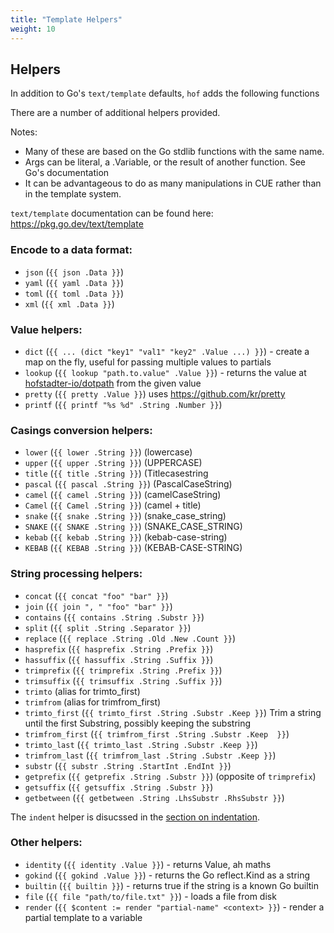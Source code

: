 ```yaml
---
title: "Template Helpers"
weight: 10
---
```



## Helpers

In addition to Go's `text/template` defaults,
`hof` adds the following functions

There are a number of additional helpers provided.

Notes:

- Many of these are based on the Go stdlib functions with the same name.
- Args can be literal, a .Variable, or the result of another function. See Go's documentation
- It can be advantageous to do as many manipulations in CUE rather than in the template system.


`text/template` documentation can be found here:
https://pkg.go.dev/text/template



### Encode to a data format:

- `json` (`{{ json .Data }}`)
- `yaml` (`{{ yaml .Data }}`)
- `toml` (`{{ toml .Data }}`)
- `xml` (`{{ xml .Data }}`)

### Value helpers:

- `dict` (`{{ ... (dict "key1" "val1" "key2" .Value ...) }}`) - create a map on the fly, useful for passing multiple values to partials
- `lookup` (`{{ lookup "path.to.value" .Value }}`) - returns the value at [hofstadter-io/dotpath](https://github.com/hofstadter-io/dotpath/blob/master/examples/test.go) from the given value
- `pretty` (`{{ pretty .Value }}`) uses https://github.com/kr/pretty
- `printf` (`{{ printf "%s %d" .String .Number }}`)

### Casings conversion helpers:

- `lower` (`{{ lower .String }}`) (lowercase)
- `upper` (`{{ upper .String }}`) (UPPERCASE)
- `title` (`{{ title .String }}`) (Titlecasestring
- `pascal` (`{{ pascal .String }}`) (PascalCaseString)
- `camel` (`{{ camel .String }}`) (camelCaseString)
- `Camel` (`{{ Camel .String }}`) (camel + title)
- `snake` (`{{ snake .String }}`) (snake_case_string)
- `SNAKE` (`{{ SNAKE .String }}`) (SNAKE_CASE_STRING)
- `kebab` (`{{ kebab .String }}`) (kebab-case-string)
- `KEBAB` (`{{ KEBAB .String }}`) (KEBAB-CASE-STRING)

### String processing helpers:

- `concat` (`{{ concat "foo" "bar" }}`)
- `join` (`{{ join ", " "foo" "bar" }}`)
- `contains` (`{{ contains .String .Substr }}`)
- `split` (`{{ split .String .Separator }}`)
- `replace` (`{{ replace .String .Old .New .Count }}`)
- `hasprefix` (`{{ hasprefix .String .Prefix }}`)
- `hassuffix` (`{{ hassuffix .String .Suffix }}`)
- `trimprefix` (`{{ trimprefix .String .Prefix }}`)
- `trimsuffix` (`{{ trimsuffix .String .Suffix }}`)
- `trimto` (alias for trimto_first)
- `trimfrom` (alias for trimfrom_first)
- `trimto_first` (`{{ trimto_first .String .Substr .Keep }}`) Trim a string until the first Substring, possibly keeping the substring
- `trimfrom_first` (`{{ trimfrom_first .String .Substr .Keep  }}`)
- `trimto_last` (`{{ trimto_last .String .Substr .Keep }}`)
- `trimfrom_last` (`{{ trimfrom_last .String .Substr .Keep }}`)
- `substr` (`{{ substr .String .StartInt .EndInt }}`)
- `getprefix` (`{{ getprefix .String .Substr }}`) (opposite of `trimprefix`)
- `getsuffix` (`{{ getsuffix .String .Substr }}`)
- `getbetween` (`{{ getbetween .String .LhsSubstr .RhsSubstr }}`)

The `indent` helper is disucssed in the
[section on indentation](/code-generation/template-writing/indentation/).

### Other helpers:

- `identity` (`{{ identity .Value }}`) - returns Value, ah maths
- `gokind` (`{{ gokind .Value }}`) - returns the Go reflect.Kind as a string
- `builtin` (`{{ builtin }}`) - returns true if the string is a known Go builtin
- `file` (`{{ file "path/to/file.txt" }}`) - loads a file from disk
- `render` (`{{ $content := render "partial-name" <context> }}`) - render a partial template to a variable

